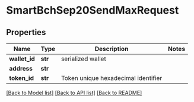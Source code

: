 # SmartBchSep20SendMaxRequest

## Properties
Name | Type | Description | Notes
------------ | ------------- | ------------- | -------------
**wallet_id** | **str** | serialized wallet | 
**address** | **str** |  | 
**token_id** | **str** | Token unique hexadecimal identifier | 

[[Back to Model list]](../README.md#documentation-for-models) [[Back to API list]](../README.md#documentation-for-api-endpoints) [[Back to README]](../README.md)


